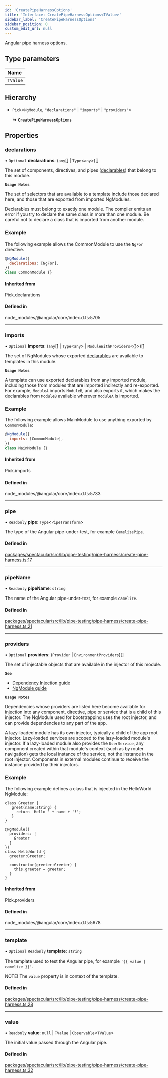 ```yaml
---
id: 'CreatePipeHarnessOptions'
title: 'Interface: CreatePipeHarnessOptions<TValue>'
sidebar_label: 'CreatePipeHarnessOptions'
sidebar_position: 0
custom_edit_url: null
---
```


Angular pipe harness options.

## Type parameters

| Name     |
| :------- |
| `TValue` |

## Hierarchy

- `Pick`<`NgModule`, `"declarations"` \| `"imports"` \| `"providers"`\>

  ↳ **`CreatePipeHarnessOptions`**

## Properties

### declarations

• `Optional` **declarations**: (`any`[] \| `Type`<`any`\>)[]

The set of components, directives, and pipes
([declarables](guide/glossary#declarable)) that belong to this module.

**`Usage Notes`**

The set of selectors that are available to a template include those declared
here, and those that are exported from imported NgModules.

Declarables must belong to exactly one module. The compiler emits an error if
you try to declare the same class in more than one module. Be careful not to
declare a class that is imported from another module.

### Example

The following example allows the CommonModule to use the `NgFor` directive.

```javascript
@NgModule({
  declarations: [NgFor],
})
class CommonModule {}
```

#### Inherited from

Pick.declarations

#### Defined in

node_modules/@angular/core/index.d.ts:5705

---

### imports

• `Optional` **imports**: (`any`[] \| `Type`<`any`\> \|
`ModuleWithProviders`<{}\>)[]

The set of NgModules whose exported [declarables](guide/glossary#declarable) are
available to templates in this module.

**`Usage Notes`**

A template can use exported declarables from any imported module, including
those from modules that are imported indirectly and re-exported. For example,
`ModuleA` imports `ModuleB`, and also exports it, which makes the declarables
from `ModuleB` available wherever `ModuleA` is imported.

### Example

The following example allows MainModule to use anything exported by
`CommonModule`:

```javascript
@NgModule({
  imports: [CommonModule],
})
class MainModule {}
```

#### Inherited from

Pick.imports

#### Defined in

node_modules/@angular/core/index.d.ts:5733

---

### pipe

• `Readonly` **pipe**: `Type`<`PipeTransform`\>

The type of the Angular pipe-under-test, for example `CamelizePipe`.

#### Defined in

[packages/spectacular/src/lib/pipe-testing/pipe-harness/create-pipe-harness.ts:17](https://github.com/ngworker/ngworker/blob/81124b8/packages/spectacular/src/lib/pipe-testing/pipe-harness/create-pipe-harness.ts#L17)

---

### pipeName

• `Readonly` **pipeName**: `string`

The name of the Angular pipe-under-test, for example `camelize`.

#### Defined in

[packages/spectacular/src/lib/pipe-testing/pipe-harness/create-pipe-harness.ts:21](https://github.com/ngworker/ngworker/blob/81124b8/packages/spectacular/src/lib/pipe-testing/pipe-harness/create-pipe-harness.ts#L21)

---

### providers

• `Optional` **providers**: (`Provider` \| `EnvironmentProviders`)[]

The set of injectable objects that are available in the injector of this module.

**`See`**

- [Dependency Injection guide](guide/dependency-injection)
- [NgModule guide](guide/providers)

**`Usage Notes`**

Dependencies whose providers are listed here become available for injection into
any component, directive, pipe or service that is a child of this injector. The
NgModule used for bootstrapping uses the root injector, and can provide
dependencies to any part of the app.

A lazy-loaded module has its own injector, typically a child of the app root
injector. Lazy-loaded services are scoped to the lazy-loaded module's injector.
If a lazy-loaded module also provides the `UserService`, any component created
within that module's context (such as by router navigation) gets the local
instance of the service, not the instance in the root injector. Components in
external modules continue to receive the instance provided by their injectors.

### Example

The following example defines a class that is injected in the HelloWorld
NgModule:

```
class Greeter {
   greet(name:string) {
     return 'Hello ' + name + '!';
   }
}

@NgModule({
  providers: [
    Greeter
  ]
})
class HelloWorld {
  greeter:Greeter;

  constructor(greeter:Greeter) {
    this.greeter = greeter;
  }
}
```

#### Inherited from

Pick.providers

#### Defined in

node_modules/@angular/core/index.d.ts:5678

---

### template

• `Optional` `Readonly` **template**: `string`

The template used to test the Angular pipe, for example
`'{{ value | camelize }}'`.

NOTE! The `value` property is in context of the template.

#### Defined in

[packages/spectacular/src/lib/pipe-testing/pipe-harness/create-pipe-harness.ts:28](https://github.com/ngworker/ngworker/blob/81124b8/packages/spectacular/src/lib/pipe-testing/pipe-harness/create-pipe-harness.ts#L28)

---

### value

• `Readonly` **value**: `null` \| `TValue` \| `Observable`<`TValue`\>

The initial value passed through the Angular pipe.

#### Defined in

[packages/spectacular/src/lib/pipe-testing/pipe-harness/create-pipe-harness.ts:32](https://github.com/ngworker/ngworker/blob/81124b8/packages/spectacular/src/lib/pipe-testing/pipe-harness/create-pipe-harness.ts#L32)
